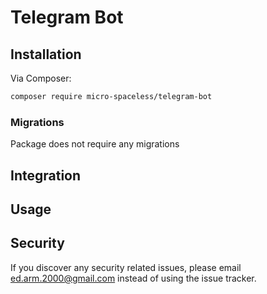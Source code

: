 # Telegram Bot


## Installation

Via Composer:

```bash
composer require micro-spaceless/telegram-bot
```

### Migrations

Package does not require any migrations


## Integration

## Usage

## Security

If you discover any security related issues, please email ed.arm.2000@gmail.com instead of using the issue tracker.

